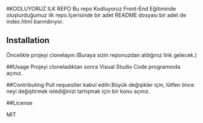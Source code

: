 #KODLUYORUZ ILK REPO
Bu repo Kodluyoruz Front-End Eğitiminde oluşturduğumuz ilk repo.İçerisinde bir adet README dosyası bir adet de index.html barındırıyor.

## Installation
Öncelikle projeyi clonelayın.(Buraya sizin reponuzdan aldığınız link gelecek.)

##Usage
Projeyi cloneladıktan sonra Visual Studio Code programında açınız.

##Contributing
Pull requestler kabul edilir.Büyük değişikler için, lütfen önce neyi değiştirmek istediğinizi tartışmak için bir konu açınız.

##License

MIT
